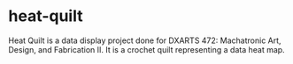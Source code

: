 # heat-quilt

Heat Quilt is a data display project done for DXARTS 472: Machatronic Art, Design, and Fabrication II.
It is a crochet quilt representing a data heat map. 

